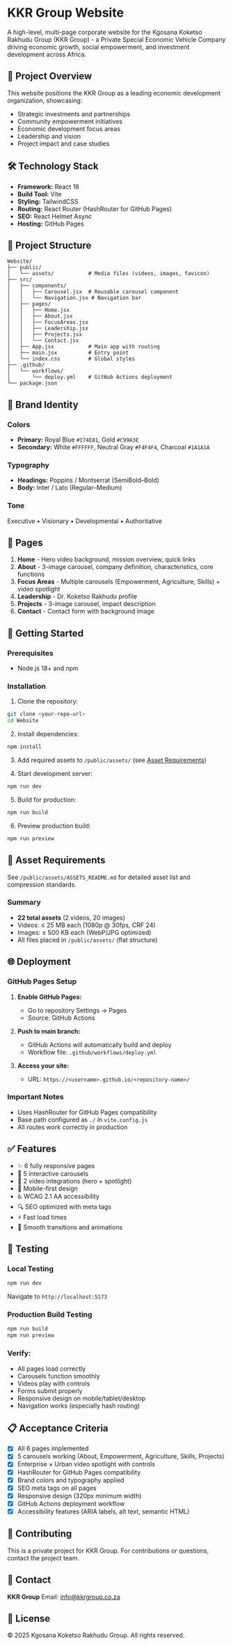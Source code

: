 # KKR Group Website

A high-level, multi-page corporate website for the Kgosana Koketso Rakhudu Group (KKR Group) - a Private Special Economic Vehicle Company driving economic growth, social empowerment, and investment development across Africa.

## 🎯 Project Overview

This website positions the KKR Group as a leading economic development organization, showcasing:
- Strategic investments and partnerships
- Community empowerment initiatives
- Economic development focus areas
- Leadership and vision
- Project impact and case studies

## 🛠️ Technology Stack

- **Framework:** React 18
- **Build Tool:** Vite
- **Styling:** TailwindCSS
- **Routing:** React Router (HashRouter for GitHub Pages)
- **SEO:** React Helmet Async
- **Hosting:** GitHub Pages

## 📁 Project Structure

```
Website/
├── public/
│   └── assets/           # Media files (videos, images, favicon)
├── src/
│   ├── components/
│   │   ├── Carousel.jsx  # Reusable carousel component
│   │   └── Navigation.jsx # Navigation bar
│   ├── pages/
│   │   ├── Home.jsx
│   │   ├── About.jsx
│   │   ├── FocusAreas.jsx
│   │   ├── Leadership.jsx
│   │   ├── Projects.jsx
│   │   └── Contact.jsx
│   ├── App.jsx           # Main app with routing
│   ├── main.jsx          # Entry point
│   └── index.css         # Global styles
├── .github/
│   └── workflows/
│       └── deploy.yml    # GitHub Actions deployment
└── package.json
```

## 🎨 Brand Identity

### Colors
- **Primary:** Royal Blue `#174E81`, Gold `#C99A3E`
- **Secondary:** White `#FFFFFF`, Neutral Gray `#F4F4F4`, Charcoal `#1A1A1A`

### Typography
- **Headings:** Poppins / Montserrat (SemiBold–Bold)
- **Body:** Inter / Lato (Regular–Medium)

### Tone
Executive • Visionary • Developmental • Authoritative

## 📄 Pages

1. **Home** - Hero video background, mission overview, quick links
2. **About** - 3-image carousel, company definition, characteristics, core functions
3. **Focus Areas** - Multiple carousels (Empowerment, Agriculture, Skills) + video spotlight
4. **Leadership** - Dr. Koketso Rakhudu profile
5. **Projects** - 3-image carousel, impact description
6. **Contact** - Contact form with background image

## 🚀 Getting Started

### Prerequisites
- Node.js 18+ and npm

### Installation

1. Clone the repository:
```bash
git clone <your-repo-url>
cd Website
```

2. Install dependencies:
```bash
npm install
```

3. Add required assets to `/public/assets/` (see [Asset Requirements](#-asset-requirements))

4. Start development server:
```bash
npm run dev
```

5. Build for production:
```bash
npm run build
```

6. Preview production build:
```bash
npm run preview
```

## 📸 Asset Requirements

See `/public/assets/ASSETS_README.md` for detailed asset list and compression standards.

### Summary
- **22 total assets** (2 videos, 20 images)
- Videos: ≤ 25 MB each (1080p @ 30fps, CRF 24)
- Images: ≤ 500 KB each (WebP/JPG optimized)
- All files placed in `/public/assets/` (flat structure)

## 🌐 Deployment

### GitHub Pages Setup

1. **Enable GitHub Pages:**
   - Go to repository Settings → Pages
   - Source: GitHub Actions

2. **Push to main branch:**
   - GitHub Actions will automatically build and deploy
   - Workflow file: `.github/workflows/deploy.yml`

3. **Access your site:**
   - URL: `https://<username>.github.io/<repository-name>/`

### Important Notes
- Uses HashRouter for GitHub Pages compatibility
- Base path configured as `./` in `vite.config.js`
- All routes work correctly in production

## ✅ Features

- ✨ 6 fully responsive pages
- 🎠 5 interactive carousels
- 🎥 2 video integrations (hero + spotlight)
- 📱 Mobile-first design
- ♿ WCAG 2.1 AA accessibility
- 🔍 SEO optimized with meta tags
- ⚡ Fast load times
- 🎨 Smooth transitions and animations

## 🧪 Testing

### Local Testing
```bash
npm run dev
```
Navigate to `http://localhost:5173`

### Production Build Testing
```bash
npm run build
npm run preview
```

### Verify:
- All pages load correctly
- Carousels function smoothly
- Videos play with controls
- Forms submit properly
- Responsive design on mobile/tablet/desktop
- Navigation works (especially hash routing)

## 📋 Acceptance Criteria

- [x] All 6 pages implemented
- [x] 5 carousels working (About, Empowerment, Agriculture, Skills, Projects)
- [x] Enterprise × Urban video spotlight with controls
- [x] HashRouter for GitHub Pages compatibility
- [x] Brand colors and typography applied
- [x] SEO meta tags on all pages
- [x] Responsive design (320px minimum width)
- [x] GitHub Actions deployment workflow
- [x] Accessibility features (ARIA labels, alt text, semantic HTML)

## 🤝 Contributing

This is a private project for KKR Group. For contributions or questions, contact the project team.

## 📧 Contact

**KKR Group**
Email: info@kkrgroup.co.za

## 📝 License

© 2025 Kgosana Koketso Rakhudu Group. All rights reserved.
